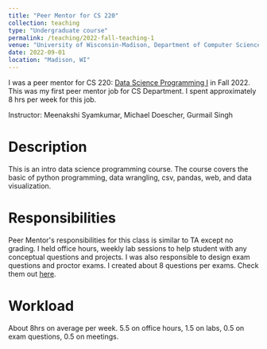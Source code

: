 ```yaml
---
title: "Peer Mentor for CS 220"
collection: teaching
type: "Undergraduate course"
permalink: /teaching/2022-fall-teaching-1
venue: "University of Wisconsin-Madison, Department of Computer Science"
date: 2022-09-01
location: "Madison, WI"
---
```


I was a peer mentor for CS 220: [Data Science Programming I](https://cs220.cs.wisc.edu/f22/schedule.html) in Fall 2022. This was my first peer mentor job for CS Department. I spent approximately 8 hrs per week for this job. 

Instructor: Meenakshi Syamkumar, Michael Doescher, Gurmail Singh

Description
======

This is an intro data science programming course. The course covers the basic of python programming, data wrangling, csv, pandas, web, and data visualization. 

Responsibilities
======

Peer Mentor's responsibilities for this class is similar to TA except no grading. I held office hours, weekly lab sessions to help student with any conceptual questions and projects. I was also responsible to design exam questions and proctor exams. I created about 8 questions per exams. Check them out [here](https://git.doit.wisc.edu/cdis/cs/courses/cs220/cs220-lecture-material/-/tree/main/s23/old_exams).

Workload
======

About 8hrs on average per week. 5.5 on office hours, 1.5 on labs, 0.5 on exam questions, 0.5 on meetings.